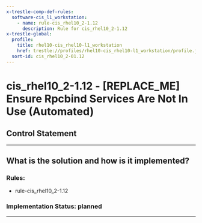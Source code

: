```yaml
---
x-trestle-comp-def-rules:
  software-cis_l1_workstation:
    - name: rule-cis_rhel10_2-1.12
      description: Rule for cis_rhel10_2-1.12
x-trestle-global:
  profile:
    title: rhel10-cis_rhel10-l1_workstation
    href: trestle://profiles/rhel10-cis_rhel10-l1_workstation/profile.json
  sort-id: cis_rhel10_2-01.12
---
```


# cis_rhel10_2-1.12 - \[REPLACE_ME\] Ensure Rpcbind Services Are Not In Use (Automated)

## Control Statement

______________________________________________________________________

## What is the solution and how is it implemented?

<!-- For implementation status enter one of: implemented, partial, planned, alternative, not-applicable -->

<!-- Note that the list of rules under ### Rules: is read-only and changes will not be captured after assembly to JSON -->

<!-- Add control implementation description here for control: cis_rhel10_2-1.12 -->

### Rules:

  - rule-cis_rhel10_2-1.12

### Implementation Status: planned

______________________________________________________________________
